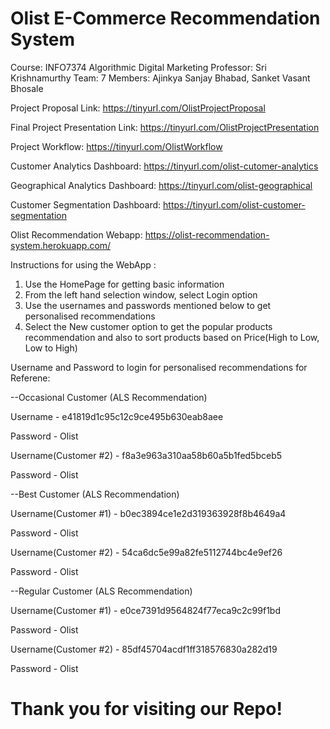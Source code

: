 # Olist E-Commerce Recommendation System
Course: INFO7374 Algorithmic Digital Marketing
Professor: Sri Krishnamurthy
Team: 7
Members: Ajinkya Sanjay Bhabad, Sanket Vasant Bhosale

Project Proposal Link: https://tinyurl.com/OlistProjectProposal

Final Project Presentation Link: https://tinyurl.com/OlistProjectPresentation

Project Workflow: https://tinyurl.com/OlistWorkflow

Customer Analytics Dashboard: https://tinyurl.com/olist-cutomer-analytics

Geographical Analytics Dashboard: https://tinyurl.com/olist-geographical

Customer Segmentation Dashboard: https://tinyurl.com/olist-customer-segmentation

Olist Recommendation Webapp: https://olist-recommendation-system.herokuapp.com/

Instructions for using the WebApp :
1. Use the HomePage for getting basic information 
2. From the left hand selection window, select Login option
3. Use the usernames and passwords mentioned below to get personalised recommendations
4. Select the New customer option to get the popular products recommendation and also to sort products based on Price(High to Low, Low to High)

Username and Password to login for personalised recommendations for Referene:

--Occasional Customer (ALS Recommendation)

Username - e41819d1c95c12c9ce495b630eab8aee

Password - Olist

Username(Customer #2) - f8a3e963a310aa58b60a5b1fed5bceb5

Password - Olist

--Best Customer (ALS Recommendation)

Username(Customer #1) - b0ec3894ce1e2d319363928f8b4649a4

Password - Olist

Username(Customer #2) - 54ca6dc5e99a82fe5112744bc4e9ef26

Password - Olist

--Regular Customer (ALS Recommendation)

Username(Customer #1) - e0ce7391d9564824f77eca9c2c99f1bd

Password - Olist

Username(Customer #2) - 85df45704acdf1ff318576830a282d19

Password - Olist


# Thank you for visiting our Repo!

